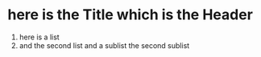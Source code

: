 # here is the Title which is the Header
1. here is a list
2. and the second list
  and a sublist
  the second sublist

